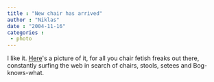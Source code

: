 ```yaml
---
title : "New chair has arrived"
author : "Niklas"
date : "2004-11-16"
categories : 
 - photo
---
```


I like it. [Here](https://niklasblog.com/wp-content/2004-11-16-chair.jpg)'s a picture of it, for all you chair fetish freaks out there, constantly surfing the web in search of chairs, stools, setees and Bog-knows-what.
